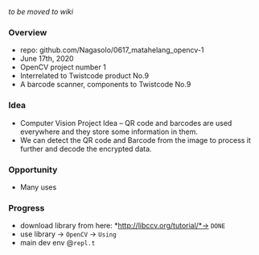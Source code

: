 *to be moved to wiki*

### Overview
- repo: github.com/Nagasolo/0617_matahelang_opencv-1
- June 17th, 2020
- OpenCV project number 1
- Interrelated to Twistcode product No.9
- A barcode scanner, components to Twistcode No.9

### Idea
- Computer Vision Project Idea – QR code and barcodes are used everywhere and they store some information in them. 
- We can detect the QR code and Barcode from the image to process it further and decode the encrypted data.

### Opportunity
- Many uses

### Progress
- download library from here: *http://libccv.org/tutorial/*-> `DONE`
- use library -> `OpenCV` -> `Using`
- main dev env @`repl.t`